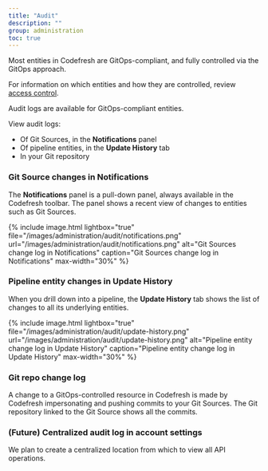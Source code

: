 ```yaml
---
title: "Audit"
description: ""
group: administration
toc: true
---
```


Most entities in Codefresh are GitOps-compliant, and fully controlled via the GitOps approach. 

For information on which entities and how they are controlled, review [access control]({{site.baseurl}}/docs/administration/access-control/).  

Audit logs are available for GitOps-compliant entities.  

View audit logs:  

* Of Git Sources, in the **Notifications** panel
* Of pipeline entities, in the **Update History** tab
* In your Git repository

### Git Source changes in Notifications
The **Notifications** panel is a pull-down panel, always available in the Codefresh toolbar. The panel shows a recent view of changes to entities such as Git Sources.


{% include
image.html
lightbox="true"
file="/images/administration/audit/notifications.png"
url="/images/administration/audit/notifications.png"
alt="Git Sources change log in Notifications"
caption="Git Sources change log in Notifications"
max-width="30%"
%}

### Pipeline entity changes in Update History 
When you drill down into a pipeline, the **Update History** tab shows the list of changes to all its underlying entities.

{% include
image.html
lightbox="true"
file="/images/administration/audit/update-history.png"
url="/images/administration/audit/update-history.png"
alt="Pipeline entity change log in Update History"
caption="Pipeline entity change log in Update History"
max-width="30%"
%}


### Git repo change log

A change to a GitOps-controlled resource in Codefresh is made by Codefresh impersonating and pushing commits to your Git Sources.
The Git repository linked to the Git Source shows all the commits. 


### (Future) Centralized audit log in account settings
We plan to create a centralized location from which to view all API operations.

